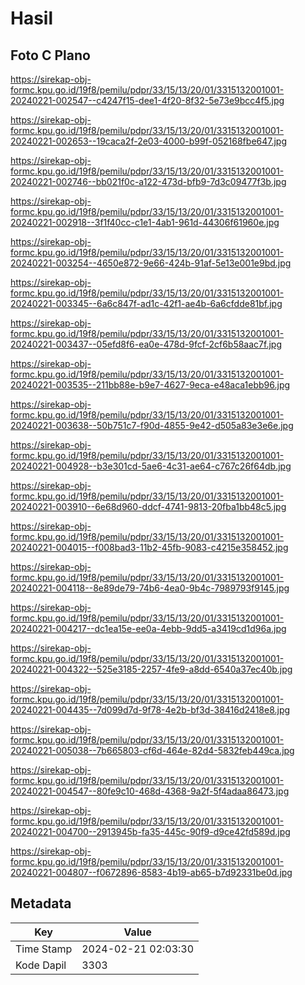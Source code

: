 # Hasil

## Foto C Plano

https://sirekap-obj-formc.kpu.go.id/19f8/pemilu/pdpr/33/15/13/20/01/3315132001001-20240221-002547--c4247f15-dee1-4f20-8f32-5e73e9bcc4f5.jpg

https://sirekap-obj-formc.kpu.go.id/19f8/pemilu/pdpr/33/15/13/20/01/3315132001001-20240221-002653--19caca2f-2e03-4000-b99f-052168fbe647.jpg

https://sirekap-obj-formc.kpu.go.id/19f8/pemilu/pdpr/33/15/13/20/01/3315132001001-20240221-002746--bb021f0c-a122-473d-bfb9-7d3c09477f3b.jpg

https://sirekap-obj-formc.kpu.go.id/19f8/pemilu/pdpr/33/15/13/20/01/3315132001001-20240221-002918--3f1f40cc-c1e1-4ab1-961d-44306f61960e.jpg

https://sirekap-obj-formc.kpu.go.id/19f8/pemilu/pdpr/33/15/13/20/01/3315132001001-20240221-003254--4650e872-9e66-424b-91af-5e13e001e9bd.jpg

https://sirekap-obj-formc.kpu.go.id/19f8/pemilu/pdpr/33/15/13/20/01/3315132001001-20240221-003345--6a6c847f-ad1c-42f1-ae4b-6a6cfdde81bf.jpg

https://sirekap-obj-formc.kpu.go.id/19f8/pemilu/pdpr/33/15/13/20/01/3315132001001-20240221-003437--05efd8f6-ea0e-478d-9fcf-2cf6b58aac7f.jpg

https://sirekap-obj-formc.kpu.go.id/19f8/pemilu/pdpr/33/15/13/20/01/3315132001001-20240221-003535--211bb88e-b9e7-4627-9eca-e48aca1ebb96.jpg

https://sirekap-obj-formc.kpu.go.id/19f8/pemilu/pdpr/33/15/13/20/01/3315132001001-20240221-003638--50b751c7-f90d-4855-9e42-d505a83e3e6e.jpg

https://sirekap-obj-formc.kpu.go.id/19f8/pemilu/pdpr/33/15/13/20/01/3315132001001-20240221-004928--b3e301cd-5ae6-4c31-ae64-c767c26f64db.jpg

https://sirekap-obj-formc.kpu.go.id/19f8/pemilu/pdpr/33/15/13/20/01/3315132001001-20240221-003910--6e68d960-ddcf-4741-9813-20fba1bb48c5.jpg

https://sirekap-obj-formc.kpu.go.id/19f8/pemilu/pdpr/33/15/13/20/01/3315132001001-20240221-004015--f008bad3-11b2-45fb-9083-c4215e358452.jpg

https://sirekap-obj-formc.kpu.go.id/19f8/pemilu/pdpr/33/15/13/20/01/3315132001001-20240221-004118--8e89de79-74b6-4ea0-9b4c-7989793f9145.jpg

https://sirekap-obj-formc.kpu.go.id/19f8/pemilu/pdpr/33/15/13/20/01/3315132001001-20240221-004217--dc1ea15e-ee0a-4ebb-9dd5-a3419cd1d96a.jpg

https://sirekap-obj-formc.kpu.go.id/19f8/pemilu/pdpr/33/15/13/20/01/3315132001001-20240221-004322--525e3185-2257-4fe9-a8dd-6540a37ec40b.jpg

https://sirekap-obj-formc.kpu.go.id/19f8/pemilu/pdpr/33/15/13/20/01/3315132001001-20240221-004435--7d099d7d-9f78-4e2b-bf3d-38416d2418e8.jpg

https://sirekap-obj-formc.kpu.go.id/19f8/pemilu/pdpr/33/15/13/20/01/3315132001001-20240221-005038--7b665803-cf6d-464e-82d4-5832feb449ca.jpg

https://sirekap-obj-formc.kpu.go.id/19f8/pemilu/pdpr/33/15/13/20/01/3315132001001-20240221-004547--80fe9c10-468d-4368-9a2f-5f4adaa86473.jpg

https://sirekap-obj-formc.kpu.go.id/19f8/pemilu/pdpr/33/15/13/20/01/3315132001001-20240221-004700--2913945b-fa35-445c-90f9-d9ce42fd589d.jpg

https://sirekap-obj-formc.kpu.go.id/19f8/pemilu/pdpr/33/15/13/20/01/3315132001001-20240221-004807--f0672896-8583-4b19-ab65-b7d92331be0d.jpg


## Metadata

| Key        | Value               |
| ---------- | ------------------- |
| Time Stamp | 2024-02-21 02:03:30 |
| Kode Dapil | 3303                |



